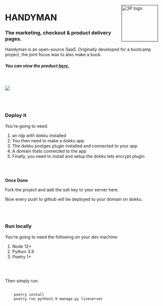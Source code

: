 <a href="">
    <img src="https://i.ibb.co/R0Z6gB4/logo.png" alt="3P logo" title="3P" align="right" height="120" />
</a>

<h1 style="margin-top:24px;"><b>HANDYMAN</b></h1>


<h3>The marketing, checkout & product delivery pages.</h3>

<p>
Handyman is an open-source SaaS. Originally developed for a bootcamp project, the joint focus was to also make a buck.
</p>

<h5>You can view the product <a href=''>here.</a></h5>

<br> </br>
<img src="https://i.ibb.co/y4Tq4Qh/hero.png">

<br></br>
<h3><b>Deploy it</b></h3>

You're going to need:
<ol>
 <li>an rdp with dokku installed </li>
 <li> You then need to make a dokku app </li>
 <li>The dokku postges plugin installed and connected to your app</li>
 <li>A domain thats connected to the app </li>
 <li>Finally, you need to install and setup the dokku lets encrypt plugin</li>
 
 <br> </br>
</ol>
<b> Once Done</b>

Fork the project and add the ssh key to your server <a>here</a>.

Now every push to github will be deployed to your domain on dokku.

<br></br>
<h3><b>Run locally</b></h3>

You're going to need the following on your dev machine:

<ol>
    <li> Node 12+ </li>
    <li> Python 3.9 </li>
    <li> Poetry 1+ </li>


</ol>
    <br> </br>

Then simply run:

<pre>
    <code>
    poetry install
    poetry run python3.9 manage.py liveserver
    </code>
</pre>